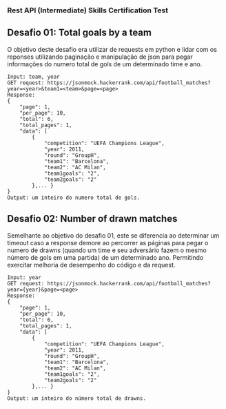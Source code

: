 ### Rest API (Intermediate) Skills Certification Test
## Desafio 01: Total goals by a team
O objetivo deste desafio era utilizar de requests em python e lidar com os reponses utilizando paginação e manipulação de json para pegar informações do numero total de gols de um determinado time e ano.

```
Input: team, year
GET request: https://jsonmock.hackerrank.com/api/football_matches?year=<year>&team1=<team>&page=<page>
Response:
{
    "page": 1,
    "per_page": 10,
    "total": 6,
    "total_pages": 1,
    "data": [
        {
            "competition": "UEFA Champions League",
            "year": 2011,
            "round": "GroupH",
            "team1": "Barcelona",
            "team2": "AC Milan",
            "team1goals": "2",
            "team2goals": "2"
        },... }
}
Output: um inteiro do numero total de gols.
```

## Desafio 02: Number of drawn matches

Semelhante ao objetivo do desafio 01, este se diferencia ao determinar um timeout caso a response demore ao percorrer as páginas para pegar o numero de drawns (quando um time e seu adversário fazem o mesmo número de gols em uma partida) de um determinado ano. Permitindo exercitar melhoria de desempenho do código e da request.

```
Input: year
GET request: https://jsonmock.hackerrank.com/api/football_matches?year={year}&page=<page>
Response:
{
    "page": 1,
    "per_page": 10,
    "total": 6,
    "total_pages": 1,
    "data": [
        {
            "competition": "UEFA Champions League",
            "year": 2011,
            "round": "GroupH",
            "team1": "Barcelona",
            "team2": "AC Milan",
            "team1goals": "2",
            "team2goals": "2"
        },... }
}
Output: um inteiro do número total de drawns.
```